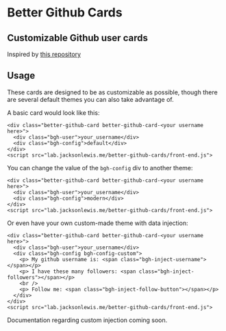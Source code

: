 # Better Github Cards
Customizable Github user cards
---
Inspired by [this repository](https://github.com/lepture/github-cards)

## Usage
These cards are designed to be as customizable as possible, though there are several default themes you can also take advantage of.

A basic card would look like this:
```
<div class="better-github-card better-github-card-<your username here>">
  <div class="bgh-user">your_username</div>
  <div class="bgh-config">default</div>
</div>
<script src="lab.jacksonlewis.me/better-github-cards/front-end.js">
```

You can change the value of the `bgh-config` div to another theme:
```
<div class="better-github-card better-github-card-<your username here>">
  <div class="bgh-user">your_username</div>
  <div class="bgh-config">modern</div>
</div>
<script src="lab.jacksonlewis.me/better-github-cards/front-end.js">
```

Or even have your own custom-made theme with data injection:
```
<div class="better-github-card better-github-card-<your username here>">
  <div class="bgh-user">your_username</div>
  <div class="bgh-config bgh-config-custom">
    <p> My github username is: <span class="bgh-inject-username"></span></p>
    <p> I have these many followers: <span class="bgh-inject-followers"></span></p>
    <br />
    <p> Follow me: <span class="bgh-inject-follow-button"></span></p>
  </div>
</div>
<script src="lab.jacksonlewis.me/better-github-cards/front-end.js">
```

Documentation regarding custom injection coming soon.
